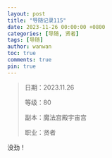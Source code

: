 ```yaml
---
layout: post
title: "导随记录115"
date: 2023-11-26 00:00:00 +0800
categories: [导随, 贤者]
tags: [导随]
author: wanwan
toc: true
comments: true
pin: true
---
```

> 日期：2023.11.26
>
> 等级：80
>
> 副本：魔法宫殿宇宙宫
>
> 职业：贤者

没劲！